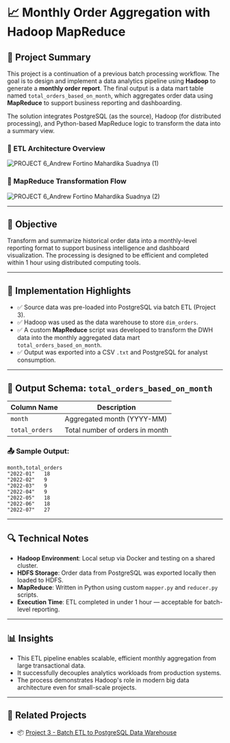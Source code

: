 # 📈 Monthly Order Aggregation with Hadoop MapReduce

## 📄 Project Summary

This project is a continuation of a previous batch processing workflow. The goal is to design and implement a data analytics pipeline using **Hadoop** to generate a **monthly order report**. The final output is a data mart table named `total_orders_based_on_month`, which aggregates order data using **MapReduce** to support business reporting and dashboarding.

The solution integrates PostgreSQL (as the source), Hadoop (for distributed processing), and Python-based MapReduce logic to transform the data into a summary view.

### 🔁 ETL Architecture Overview

![PROJECT 6\_Andrew Fortino Mahardika Suadnya (1)](https://github.com/user-attachments/assets/7e25bd2d-f640-4306-9bb5-767978595685)

### 🔣 MapReduce Transformation Flow

![PROJECT 6\_Andrew Fortino Mahardika Suadnya (2)](https://github.com/user-attachments/assets/55df1687-d237-4ef8-974d-e30da1703f5a)

---

## 🎯 Objective

Transform and summarize historical order data into a monthly-level reporting format to support business intelligence and dashboard visualization. The processing is designed to be efficient and completed within 1 hour using distributed computing tools.

---

## 📌 Implementation Highlights

* ✅ Source data was pre-loaded into PostgreSQL via batch ETL (Project 3).
* ✅ Hadoop was used as the data warehouse to store `dim_orders`.
* ✅ A custom **MapReduce** script was developed to transform the DWH data into the monthly aggregated data mart `total_orders_based_on_month`.
* ✅ Output was exported into a CSV `.txt` and PostgreSQL for analyst consumption.

---

## 🧱 Output Schema: `total_orders_based_on_month`

| Column Name    | Description                     |
| -------------- | ------------------------------- |
| `month`        | Aggregated month (YYYY-MM)      |
| `total_orders` | Total number of orders in month |

### 📤 Sample Output:

```csv
month,total_orders
"2022-01"	18
"2022-02"	9
"2022-03"	9
"2022-04"	9
"2022-05"	18
"2022-06"	18
"2022-07"	27
```

---

## 🔍 Technical Notes

* **Hadoop Environment**: Local setup via Docker and testing on a shared cluster.
* **HDFS Storage**: Order data from PostgreSQL was exported locally then loaded to HDFS.
* **MapReduce**: Written in Python using custom `mapper.py` and `reducer.py` scripts.
* **Execution Time**: ETL completed in under 1 hour — acceptable for batch-level reporting.

---

## 📊 Insights

* This ETL pipeline enables scalable, efficient monthly aggregation from large transactional data.
* It successfully decouples analytics workloads from production systems.
* The process demonstrates Hadoop's role in modern big data architecture even for small-scale projects.

---

## 🔗 Related Projects

* 📦 [Project 3 - Batch ETL to PostgreSQL Data Warehouse](https://github.com/andrewsuadnya/PROJECT3-DataEngineering-DigitalSkola)
